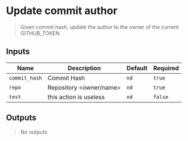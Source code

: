
# Update commit author
> Given commit hash, update the author to the owner of the current GITHUB_TOKEN

## Inputs 

| Name | Description | Default | Required | 
| ---- | ----------- | ------- | -------- |
| `commit_hash` | Commit Hash | `nd` | `true` |
| `repo` | Repository <owner/name> | `nd` | `true` |
| `test` | this action is useless | `nd` | `false` |


## Outputs 
> No outputs
        